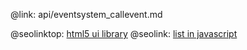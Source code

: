 @link: api/eventsystem_callevent.md

@seolinktop: [html5 ui library](https://webix.com)
@seolink: [list in javascript](https://webix.com/widget/list/)